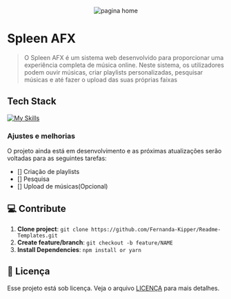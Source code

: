 <!--- # "Can be a image or a gift from the project pages" -->

<p align="center">
  <img src="../.github/example.png" alt="pagina home">
</p>

# Spleen AFX

> O Spleen AFX é um sistema web desenvolvido para proporcionar uma experiência completa de
música online. Neste sistema, os utilizadores podem ouvir músicas, criar playlists
personalizadas, pesquisar músicas e até fazer o upload das suas próprias faixas

## Tech Stack

<!--- # "Verify icons availability here https://github.com/tandpfun/skill-icons" -->

[![My Skills](https://skillicons.dev/icons?i=ts,nextjs,next-authjs,react,tailwind)](https://skillicons.dev)

### Ajustes e melhorias

O projeto ainda está em desenvolvimento e as próximas atualizações serão voltadas para as seguintes tarefas:

- []  Criação de playlists
- []  Pesquisa
- []  Upload de músicas(Opcional)

## 💻 Contribute
1. **Clone project**: `git clone https://github.com/Fernanda-Kipper/Readme-Templates.git`
2. **Create feature/branch**: `git checkout -b feature/NAME`
3. **Install Dependencies**: `npm install or yarn`

## 📝 Licença

Esse projeto está sob licença. Veja o arquivo [LICENÇA](LICENSE.md) para mais detalhes.